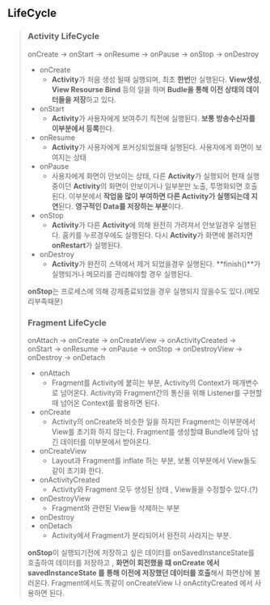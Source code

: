 ## LifeCycle

> ### Activity LifeCycle
>
> onCreate -> onStart -> onResume -> onPause -> onStop -> onDestroy 
> - onCreate
>   - **Activity**가 처음 생성 될때 실행되며, 최초 **한번**만 실행된다. **View생성**, **View Resourse Bind** 등의 일을 하며 **Budle을 통해 이전 상태의 데이터들을 저장**하고 있다.
> - onStart
>   - **Activity**가 사용자에게 보여주기 직전에 실행된다. **보통 방송수신자를 이부분에서 등록**한다.
> - onResume
>   - **Activity**가 사용자에게 포커싱되었을때 실행된다.  사용자에게 화면이 보여지는 상태
> - onPause
>   - 사용자에게 화면이 안보이는 상태, 다른 **Activity**가 실행되어 현재 실행중이던 **Activity**의 화면이 안보이거나 일부분만 노출, 투명화되면 호출된다. 이부분에서 **작업을 많이 부여하면 다른 Activity가 실행되는데 지연**된다. **영구적인 Data를 저장하는 부분**이다.
> - onStop
>   - **Activity**가 다른 **Activity**에 의해 완전히 가려져서 안보일경우 실행된다. 홈키를 누르경우에도 실행된다. 다시 **Activity**가 화면에 불려지면 **onRestart**가 실행된다.
> - onDestroy
>   - **Activity**가 완전히 스택에서 제거 되었을경우 실행된다. **finish()**가 실행되거나 메모리를 관리해야할 경우 실행된다.
>
>  **onStop**는 프로세스에 의해 강제종료되었을 경우 실행되지 않을수도 있다.(메모리부족때문)
>
> ### Fragment LifeCycle
>
> onAttach -> onCreate -> onCreateView -> onActivityCreated -> onStart -> onResume -> onPause -> onStop -> onDestroyView -> onDestroy -> onDetach
> - onAttach
>   - Fragment를 Activity에 붙히는 부분, Activity의 Context가 매개변수로 넘어온다. Activity와 Fragment간의 통신을 위해 Listener를 구현할때 넘어온 Context를 활용하면 된다.
> - onCreate
>   - Activity의 onCreate와 비슷한 일을 하지만 Fragment는 이부분에서 View를 초기화 하지 않는다.  Fragment를 생성할떄 Bundle에 담아 넘긴 데이터를 이부분에서 받아온다.
> - onCreateView
>   - Layout과 Fragment를 inflate 하는 부분, 보통 이부분에서 View들도 같이 초기화 한다.
> - onActivityCreated
>    - Activity와 Fragment 모두 생성된 상태 , View들을 수정할수 있다.(?)
> - onDestroyView 
>    - Fragment와 관련된 View들 삭제하는 부분
> - onDestroy
> - onDetach
>   - Activity에서 Fragment가 분리되어서 완전히 사라지는 부분.
>
> **onStop**이 실행되기전에 저장하고 싶은 데이터를 onSavedInstanceState를 호출하여 데이터를 저장하고 , **화면이 회전했을 떄 onCreate 에서 savedInstanceState 를 통해 이전에 저장했던 데이터를 호출**해서 화면상에 불러온다. Fragment에서도 똑같이 onCreateView 나 onActityCreated 에서 사용하면 된다.